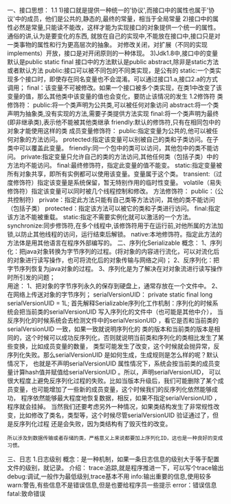 一、接口思想：
   1.1
     1)接口就是提供一种统一的'协议',而接口中的属性也属于'协议'中的成员，他们是公共的,静态的,最终的常量，相当于全局常量
     2)接口中的属性必然是常量,只能读不能改，这样才能为实现接口的对象提供一个统一的属性。通俗的讲,认为是要变化的东西,
       就放在自己的实现中,不能放在接口中,接口只是对一类事物的属性和行为更高层次的抽象。
       对修改关闭，对扩展（不同的实现implements）开放，接口是对开闭原则的一种体现。
     3)Jdk1.8中,接口中的变量默认是public static final
                接口中的方法默认是public abstract,除非是static方法或者默认方法
       public:接口可以被不同包的不同类实现，是公有的
       static:一个类实现多个接口时，即使存在同名变量也不会混淆。可以通过接口1.a,接口2.a的方式调用；
       final：该变量不可被修改。如果一个接口被多个类实现，在类1中改变了该变量的值，那么其他类中该变量的值也会变化，要防止该情况的发生
    1.2修饰符
        类修饰符：
	        public:将一个类声明为公共类,可以被任何对象访问
	        abstract:将一个类声明为抽象类,没有实现的方法,需要子类提供方法实现
	        final:将一个类声明为最终(即非继承类),表示他不能被其他类继承
	        friendly:默认的修饰符,只有在相同包中的对象才能使用这样的类
		成员变量修饰符：
			public:指定变量为公共的,他可以被任何对象的方法访问。
			protected:指定该变量可以别被自己的类和子类访问。在子类中可以覆盖此变量。
			friendly:同一个包中的类可以访问，其他包中的类不能访问。
			private:指定变量只允许自己的类的方法访问,其他任何类（包括子类）中的方法均不能访问。
			final:最终修饰符，指定此变量的值不能变。
			static:指定变量被所有对象共享，即所有实例都可以使用该变量。变量属于这个类。
			transient:（过度修饰符）指定该变量是系统保留，暂无特别作用的临时性变量。
			volatile（易失修饰符）指定该变量可以同时被几个线程控制和修改。
		方法修饰符：
			public：（公共控制符）
			private：指定此方法只能有自己类等方法访问，其他的类不能访问（包括子类）
			protected：指定该方法可以被它的类和子类进行访问。
			final:指定该方法不能被重载。
			static:指定不需要实例化就可以激活的一个方法。
			synchronize:同步修饰符,在多个线程中,该修饰符用于在运行前,对他所属的方法加锁,以防止其他线程的访问，运行结束后解锁。
			native:本地修饰符。指定此方法的方法体是用其他语言在程序外部编写的。
二、序列化Serializable
	概念：
		1、序列化：把java对象转换为字节序列的过程。(将对象的内容进行流化，可以对流化后的对象进行读写操作，也可将流化后的对象传输与网络之间)；
		2、反序列化：把字节序列恢复为java对象的过程。
		3、序列化是为了解决在对对象流进行读写操作时所引发的问题；  	
	用途：
		1、把对象的字节序列永久的保存到硬盘上，通常存放在一个文件中。
		2、在网络上传送对象的字节序列；
	serialVersionUID：
	private static final long serialVersionUID = 1L;
	首先解释Serializable序列化工作机制：序列化的时候系统会把当前类的serialVersionUID 写入序列化的文件中（也可能是其他中介），
	当反序列化的时候系统会去检测文件中的serialVersionUID ，看它是否和当前类的serialVersionUID 一致，如果一致就说明序列化的
	类的版本和当前类的版本是相同的，这个时候可以成功反序列化，否则就说明当前类和序列化的类相比发生了某些变换，比如成员变量的数量，
	类型可能发生了改变，这个时候就会抛异常，反序列化失败。那么serialVersionUID 是如何生成，生成规则是怎么样的呢？默认情况下，
	也就是不声明serialVersionUID 属性情况下，系统会按当前类的成员变量计算hash值并赋值给serialVersionUID 。所以，声明serialVersionUID，
	可以很大程度上避免反序列化过程的失败。比如当版本升级后，我们可能删除了某个成员变量，也可能增加了一些新的成员变量，这个时候我们的反序列化依然能够成功，
	程序依然能够最大程度地恢复数据，相反，如果不指定serialVersionUID ，程序就会挂掉。
	当然我们还要考虑另外一种情况，如果类结构发生了非常规性改变，比如修改了类名，类型等，这个时候尽管serialVersionUID 验证通过了，但是反序列化过程
	还是会失败，因为类结构有了毁灭性的改变。
	
	所以涉及到数据传输或者存储的类，严格意义上来说都要加上序列化ID，这也是一种良好的变成习惯。
三、日志
	1.日志级别
	概念：是一种机制，如果一条日志信息的级别大于等于配置文件的级别，就记录。
	介绍：
		trace:追踪,就是程序推进一下，可以写个trace输出
		debug:调试,一般作为最低级别,trace基本不用
		info:输出重要的信息,使用较多
		warn:警告,有些信息不是错误信息,但是也要给程序员一些提示
		error：错误信息
		fatal:致命错误